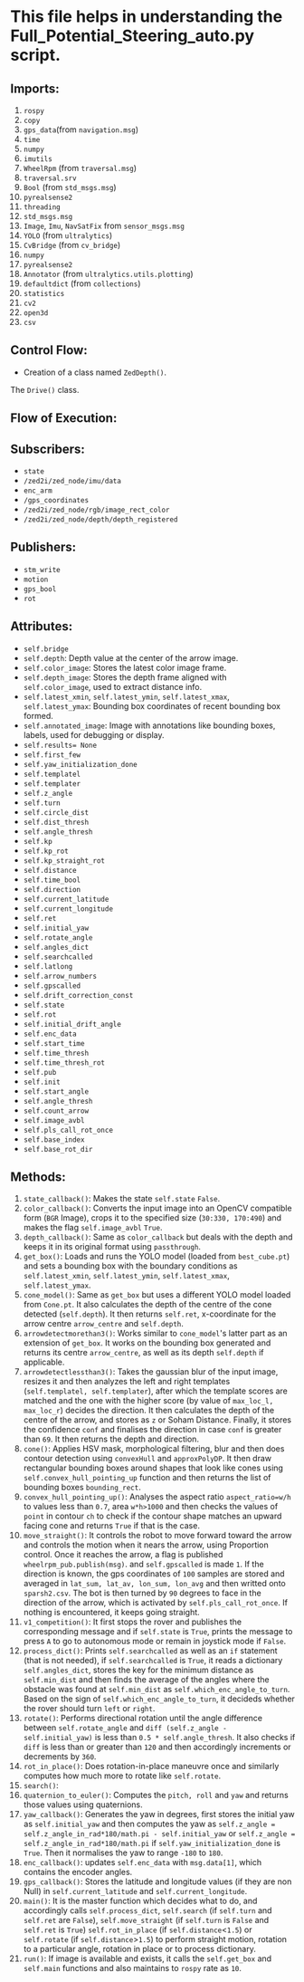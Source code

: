 # This file helps in understanding the Full_Potential_Steering_auto.py script.

## Imports:
1. `rospy`
2. `copy`
3. `gps_data`(from `navigation.msg`)
4. `time`
5. `numpy`
6. `imutils`
7. `WheelRpm` (from `traversal.msg`)
8. `traversal.srv`
9. `Bool` (from `std_msgs.msg`)
10. `pyrealsense2`
11. `threading`
12. `std_msgs.msg`
13. `Image`, `Imu`, `NavSatFix` from `sensor_msgs.msg`
14. `YOLO` (from `ultralytics`)
15. `CvBridge` (from `cv_bridge`)
16. `numpy`
17. `pyrealsense2`
18. `Annotator` (from `ultralytics.utils.plotting`)
19. `defaultdict` (from `collections`)
20. `statistics`
21. `cv2`
22. `open3d`
23. `csv`

## Control Flow:
- Creation of a class named `ZedDepth()`.

The `Drive()` class.


## Flow of Execution:


 
## Subscribers:
- `state`
- `/zed2i/zed_node/imu/data`
- `enc_arm`
- `/gps_coordinates`
- `/zed2i/zed_node/rgb/image_rect_color`
- `/zed2i/zed_node/depth/depth_registered`
## Publishers:
- `stm_write`
- `motion`
- `gps_bool`
- `rot`
## Attributes: 
- `self.bridge` 
- `self.depth`: Depth value at the center of the arrow image.
- `self.color_image`: 	Stores the latest color image frame.
- `self.depth_image`: Stores the depth frame aligned with `self.color_image`, used to extract distance info.
- `self.latest_xmin`, `self.latest_ymin`, `self.latest_xmax`, `self.latest_ymax`: Bounding box coordinates of recent bounding box formed.
- `self.annotated_image`: Image with annotations like bounding boxes, labels, used for debugging or display.
- `self.results= None`
- `self.first_few`
- `self.yaw_initialization_done`
- `self.templatel`
- `self.templater`
- `self.z_angle`
- `self.turn`
- `self.circle_dist`
- `self.dist_thresh`
- `self.angle_thresh`
- `self.kp`
- `self.kp_rot`
- `self.kp_straight_rot`
- `self.distance`
- `self.time_bool`
- `self.direction`
- `self.current_latitude`
- `self.current_longitude`
- `self.ret`
- `self.initial_yaw`
- `self.rotate_angle`
- `self.angles_dict`
- `self.searchcalled`
- `self.latlong`
- `self.arrow_numbers`
- `self.gpscalled`
- `self.drift_correction_const`
- `self.state`
- `self.rot`
- `self.initial_drift_angle`
- `self.enc_data`
- `self.start_time`
- `self.time_thresh`
- `self.time_thresh_rot`
- `self.pub`
- `self.init`
- `self.start_angle`
- `self.angle_thresh`
- `self.count_arrow`
- `self.image_avbl`
- `self.pls_call_rot_once`
- `self.base_index`
- `self.base_rot_dir`
## Methods:
1. `state_callback()`: Makes the state `self.state` `False`.
2. `color_callback()`: Converts the input image into an OpenCV compatible form (`BGR` Image), crops it to the specified size (`30:330, 170:490`) and makes the flag `self.image_avbl` `True`.
3. `depth_callback()`: Same as `color_callback` but deals with the depth and keeps it in its original format using `passthrough`.
4. `get_box()`: Loads and runs the YOLO model (loaded from `best_cube.pt`) and sets a bounding box with the boundary conditions as `self.latest_xmin`, `self.latest_ymin`, `self.latest_xmax`, `self.latest_ymax`.
5. `cone_model()`: Same as `get_box` but uses a different YOLO model loaded from `Cone.pt`. It also calculates the depth of the centre of the cone detected (`self.depth`). It then returns `self.ret`, x-coordinate for the arrow centre `arrow_centre` and `self.depth`.
6. `arrowdetectmorethan3()`: Works similar to `cone_model`'s latter part as an extension of `get_box`. It works on the bounding box generated and returns its centre `arrow_centre`, as well as its depth `self.depth` if applicable.
7. `arrowdetectlessthan3()`: Takes the gaussian blur of the input image, resizes it and then analyzes the left and right templates (`self.templatel, self.templater`), after which the template scores are matched and the one with the higher score (by value of `max_loc_l, max_loc_r`) decides the direction. It then calculates the depth of the centre of the arrow, and stores as `z` or Soham Distance. Finally, it stores the confidence `conf` and finalises the direction in case `conf` is greater than `69`. It then returns the depth and direction.
8. `cone()`: Applies HSV mask, morphological filtering, blur and then does contour detection using `convexHull` and `approxPolyDP`. It then draw rectangular bounding boxes around shapes that look like cones using `self.convex_hull_pointing_up` function and then returns the list of bounding boxes `bounding_rect`.
9. `convex_hull_pointing_up()`: Analyses the aspect ratio `aspect_ratio=w/h` to values less than `0.7`, area `w*h>1000` and then checks the values of `point` in contour `ch` to check if the contour shape matches an upward facing cone and returns `True` if that is the case.
10. `move_straight()`: It controls the robot to move forward toward the arrow and controls the motion when it nears the arrow, using Proportion control. Once it reaches the arrow, a flag is published `wheelrpm_pub.publish(msg)`. and `self.gpscalled` is made `1`. If the direction is known, the gps coordinates of `100` samples are stored and averaged in `lat_sum, lat_av, lon_sum, lon_avg` and then writted onto `sparsh2.csv`. The bot is then turned by `90` degrees to face in the direction of the arrow, which is activated by `self.pls_call_rot_once`. If nothing is encountered, it keeps going straight.
11. `v1_competition()`: It first stops the rover and publishes the corresponding message and if `self.state` is `True`, prints the message to press `A` to go to autonomous mode or remain in joystick mode if `False`.
12. `process_dict()`: Prints `self.searchcalled` as well as an `if` statement (that is not needed), if `self.searchcalled` is `True`, it reads a dictionary `self.angles_dict`, stores the key for the minimum distance as `self.min_dist` and then finds the average of the angles where the obstacle was found at `self.min_dist` as `self.which_enc_angle_to_turn`. Based on the sign of `self.which_enc_angle_to_turn`, it decideds whether the rover should turn `left` or `right`.
13. `rotate()`: Performs directional rotation until the angle difference between `self.rotate_angle` and `diff (self.z_angle - self.initial_yaw)` is less than `0.5 * self.angle_thresh`. It also checks if `diff` is less than or greater than `120` and then accordingly increments or decrements by `360`.
14. `rot_in_place()`: Does rotation-in-place maneuvre once and similarly computes how much more to rotate like `self.rotate`.
15. `search()`:
16. `quaternion_to_euler()`: Computes the `pitch, roll` and `yaw` and returns those values using quaternions.
17. `yaw_callback()`: Generates the yaw in degrees, first stores the initial yaw as `self.initial_yaw` and then computes the yaw as `self.z_angle = self.z_angle_in_rad*180/math.pi - self.initial_yaw` or `self.z_angle = self.z_angle_in_rad*180/math.pi` if `self.yaw_initialization_done` is `True`. Then it normalises the yaw to range `-180` to `180`.
18. `enc_callback()`: updates `self.enc_data` with `msg.data[1]`, which contains the encoder angles.
19. `gps_callback()`: Stores the latitude and longitude values (if they are non Null) in `self.current_latitude` and `self.current_longitude`.
20. `main()`: It is the master function which decides what to do, and accordingly calls `self.process_dict`, `self.search` (if `self.turn` and `self.ret` are `False`), `self.move_straight` (if `self.turn` is `False` and `self.ret` is `True`) `self.rot_in_place` (if `self.distance`<`1.5`) or `self.rotate` (if `self.distance`>`1.5`) to perform straight motion, rotation to a particular angle, rotation in place or to process dictionary. 
21. `run()`: If image is available and exists, it calls the `self.get_box` and `self.main` functions and also maintains to `rospy` rate as `10`.
